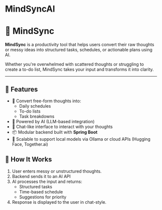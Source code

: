 # MindSyncAI
# 🧠 MindSync

**MindSync** is a productivity tool that helps users convert their raw thoughts or messy ideas into structured tasks, schedules, or actionable plans using AI.

Whether you're overwhelmed with scattered thoughts or struggling to create a to-do list, MindSync takes your input and transforms it into clarity.

---

## 🚀 Features

- 📝 Convert free-form thoughts into:
  - Daily schedules
  - To-do lists
  - Task breakdowns
- 🤖 Powered by AI (LLM-based integration)
- 💬 Chat-like interface to interact with your thoughts
- 📦 Modular backend built with **Spring Boot**
- 🔄 Scalable to support local models via Ollama or cloud APIs (Hugging Face, Together.ai)

## 🧠 How It Works

1. User enters messy or unstructured thoughts.
2. Backend sends it to an AI API 
3. AI processes the input and returns:
   - Structured tasks
   - Time-based schedule
   - Suggestions for priority
4. Response is displayed to the user in chat-style.

